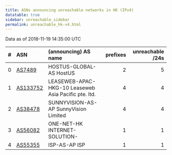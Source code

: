 ```yaml
---
title: ASNs announcing unreachable networks in HK (IPv4)
datatable: true
sidebar: unreachable_sidebar
permalink: unreachable_hk-v4.html
---
```


Data as of 2018-11-19 14:35:00 UTC


<div class="datatable-begin"></div>

|   # | ASN                                      | (announcing) AS name                                 |   prefixes |   unreachable /24s |
|----:|:-----------------------------------------|:-----------------------------------------------------|-----------:|-------------------:|
|   0 | [AS7489](unreachable_AS7489-v4.html)     | HOSTUS-GLOBAL-AS HostUS                              |          2 |                  5 |
|   1 | [AS133752](unreachable_AS133752-v4.html) | LEASEWEB-APAC-HKG-10 Leaseweb Asia Pacific pte. ltd. |          4 |                  4 |
|   2 | [AS38478](unreachable_AS38478-v4.html)   | SUNNYVISION-AS-AP SunnyVision Limited                |          4 |                  4 |
|   3 | [AS56082](unreachable_AS56082-v4.html)   | ONE-NET-HK INTERNET-SOLUTION-                        |          1 |                  1 |
|   4 | [AS55355](unreachable_AS55355-v4.html)   | ISP-AS-AP ISP                                        |          1 |                  1 |

<div class="datatable-end"></div>